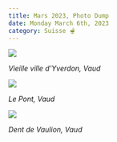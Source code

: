 ```yaml
---
title: Mars 2023, Photo Dump
date: Monday March 6th, 2023
category: Suisse 🫕
---
```

![](https://lh3.googleusercontent.com/pw/AMWts8DadCShXKc7xbhwbC6iR7GsFv0V6MtPWuKnB4zowSqKqxkKDYP4sPE-uXWeyOHnUnuWIYeoZK9DDg7CrSikPZEjfPJm_BFzb-pMBmPpNhal1bZjewqekh9xDHZF1jf4zx-KBho-LuoiBRL3CYzXwSWE-g=w580-h869-no?authuser=0)

*Vieille ville d'Yverdon, Vaud*

![](https://lh3.googleusercontent.com/pw/AMWts8DB3XCGgAClmXOJHs9arslLFfDx6uqplh_YwMirRaMclaEomqET7OuoUtnTXmD3t-KKayRH9re70DHA5E8AiFYLr4skWTxAb41ZxOMLKv2N6_lzyeI5wBzwdgzq1ek-MmT2UVUpda5LYUEOXHWLa0I_qQ=w1304-h869-no?authuser=0)

[](https://lh3.googleusercontent.com/pw/AMWts8DB3XCGgAClmXOJHs9arslLFfDx6uqplh_YwMirRaMclaEomqET7OuoUtnTXmD3t-KKayRH9re70DHA5E8AiFYLr4skWTxAb41ZxOMLKv2N6_lzyeI5wBzwdgzq1ek-MmT2UVUpda5LYUEOXHWLa0I_qQ=w1304-h869-no?authuser=0)﻿*Le Pont, Vaud*

![](https://lh3.googleusercontent.com/pw/AMWts8DH0q7MZSERJf2s2MV-IC525AKhPND2MvzHugbTOQsOSoApwvCZ636w0-F9yJF10lkZYorFarUP5sNaN76rSG1GE3_Amv-REEkfwxLZCbDMqYxoK-MMVIAZ8JQnHSrpV4IVmiyM3utqA1qyvAwJZiW1xw=w1107-h869-no?authuser=0)

[](https://lh3.googleusercontent.com/pw/AMWts8DH0q7MZSERJf2s2MV-IC525AKhPND2MvzHugbTOQsOSoApwvCZ636w0-F9yJF10lkZYorFarUP5sNaN76rSG1GE3_Amv-REEkfwxLZCbDMqYxoK-MMVIAZ8JQnHSrpV4IVmiyM3utqA1qyvAwJZiW1xw=w1107-h869-no?authuser=0)﻿*Dent de Vaulion, Vaud*